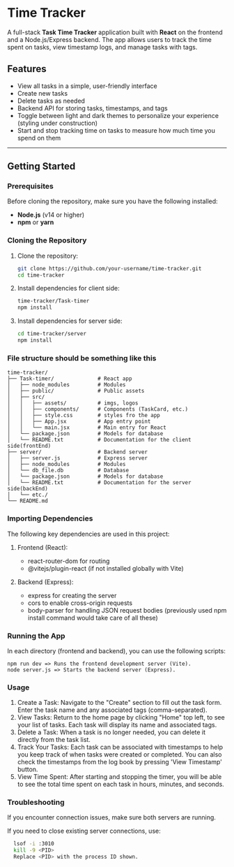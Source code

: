 # Time Tracker

A full-stack **Task Time Tracker** application built with **React** on the frontend and a Node.js/Express backend. The app allows users to track the time spent on tasks, view timestamp logs, and manage tasks with tags.

## Features

- View all tasks in a simple, user-friendly interface
- Create new tasks
- Delete tasks as needed
- Backend API for storing tasks, timestamps, and tags
- Toggle between light and dark themes to personalize your experience (styling under construction)
- Start and stop tracking time on tasks to measure how much time you spend on them
 
---

## Getting Started

### Prerequisites

Before cloning the repository, make sure you have the following installed:

- **Node.js** (v14 or higher)
- **npm** or **yarn**

### Cloning the Repository 

1. Clone the repository:
   ```bash
   git clone https://github.com/your-username/time-tracker.git
   cd time-tracker

2. Install dependencies for client side:
   ```bash
   time-tracker/Task-timer
   npm install

3. Install dependencies for server side:
   ```bash
   cd time-tracker/server
   npm install

### File structure should be something like this

    time-tracker/
    ├── Task-timer/              # React app
    │   ├── node_modules         # Modules
    │   ├── public/              # Public assets
    │   ├── src/
    │   │   ├── assets/          # imgs, logos 
    │   │   ├── components/      # Components (TaskCard, etc.)
    │   │   ├── style.css        # styles fro the app
    │   │   ├── App.jsx          # App entry point
    │   │   └── main.jsx         # Main entry for React
    │   └── package.json         # Models for database
    │   └── README.txt           # Documentation for the client side(frontEnd)
    ├── server/                  # Backend server
    │   ├── server.js            # Express server
    │   ├── node_modules         # Modules
    │   └── db_file.db           # Database
    │   └── package.json         # Models for database
    │   └── README.txt           # Documentation for the server side(backEnd)
    │   └── etc./              
    └── README.md

### Importing Dependencies

The following key dependencies are used in this project:

1. Frontend (React):
 
   - react-router-dom for routing
   - @vitejs/plugin-react (if not installed globally with Vite)

2. Backend (Express):
   - express for creating the server
   - cors to enable cross-origin requests
   - body-parser for handling JSON request bodies
(previously used npm install command would take care of all these)

### Running the App

In each directory (frontend and backend), you can use the following scripts:

    npm run dev => Runs the frontend development server (Vite).
    node server.js => Starts the backend server (Express).


### Usage

1. Create a Task: Navigate to the "Create" section to fill out the task form. Enter the task name and any associated tags (comma-separated).
2. View Tasks: Return to the home page by clicking "Home" top left, to see your list of tasks. Each task will display its name and associated tags.
3. Delete a Task: When a task is no longer needed, you can delete it directly from the task list.
4. Track Your Tasks: Each task can be associated with timestamps to help you keep track of when tasks were created or completed. You can also check the timestamps from the log book by pressing 'View Timestamp' button.
5. View Time Spent: After starting and stopping the timer, you will be able to see the total time spent on each task in hours, minutes, and seconds.

### Troubleshooting

If you encounter connection issues, make sure both servers are running.

If you need to close existing server connections, use:

```bash
  lsof -i :3010
  kill -9 <PID>
  Replace <PID> with the process ID shown.
